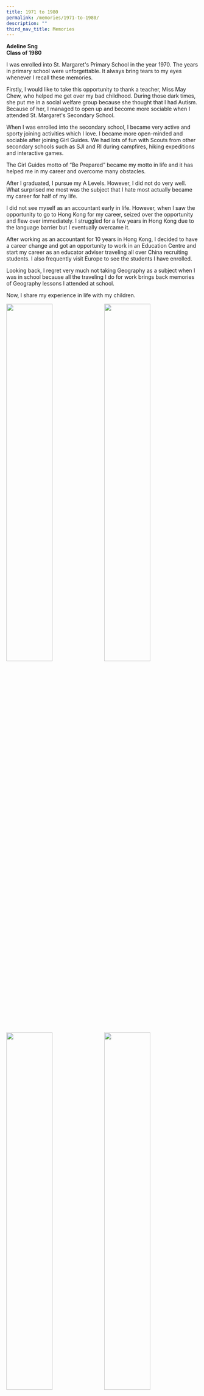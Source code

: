 ```yaml
---
title: 1971 to 1980
permalink: /memories/1971-to-1980/
description: ""
third_nav_title: Memories
---
```


**Adeline Sng  <br>
Class of 1980**

I was enrolled into St. Margaret's Primary School in the year 1970. The years in primary school were unforgettable. It always bring tears to my eyes whenever I recall these memories. 

Firstly, I would like to take this opportunity to thank a teacher, Miss May Chew, who helped me get over my bad childhood. During those dark times, she put me in a social welfare group because she thought that I had Autism. Because of her, I managed to open up and become more sociable when I attended St. Margaret's Secondary School. 

When I was enrolled into the secondary school, I became very active and sporty joining activities which I love. I became more open-minded and sociable after joining Girl Guides. We had lots of fun with Scouts from other secondary schools such as SJI and RI during campfires, hiking expeditions and interactive games.  

The Girl Guides motto of “Be Prepared” became my motto in life and it has helped me in my career and overcome many obstacles. 

After I graduated, I pursue my A Levels. However, I did not do very well. What surprised me most was the subject that I hate most actually became my career for half of my life.  

I did not see myself as an accountant early in life. However, when I saw the opportunity to go to Hong Kong for my career, seized over the opportunity and flew over immediately. I struggled for a few years in Hong Kong due to the language barrier but I eventually overcame it.  

After working as an accountant for 10 years in Hong Kong, I decided to have a career change and got an opportunity to work in an Education Centre and start my career as an educator adviser traveling all over China recruiting students. I also frequently visit Europe to see the students I have enrolled. 

Looking back, I regret very much not taking Geography as a subject when I was in school because all the traveling I do for work brings back memories of Geography lessons I attended at school.  

Now, I share my experience in life with my children.

<img style="width:49%" src="/images/Adeline%201.jpg" align="left"/>

<img style="width:49%" src="/images/Adeline%202.jpg" align="right"/>

<br clear="left">

<img style="width:49%" src="/images/Adeline%203.jpg" align="left"/>

<img style="width:49%" src="/images/Adeline%204.jpg" align="right"/>

<br clear="left">
<br>
<img style="width:49%" src="/images/Adeline%205.jpg" align="left"/>

<img style="width:49%" src="/images/Adeline%206.jpg" align="right"/>

<br clear="left">
<br>
<img style="width:49%" src="/images/Adeline%207.jpg" align="left"/>
<br>
<img style="width:49%" src="/images/Adeline%208.jpg" align="right"/>

<br clear="left">

<img style="width:49%" src="/images/Adeline%209.jpg" align="left"/>
<br>
<img style="width:49%" src="/images/Adeline%2010.jpg" align="right"/>
  
<br clear="left">
<br>
<img style="width:49%" src="/images/Adeline%2011.jpg" align="left"/>

<img style="width:49%" src="/images/Adeline%2012.jpg" align="right"/>

<br clear="left">
<br>
<img style="width:49%" src="/images/Adeline%2013.jpg" align="left"/>

<img style="width:49%" src="/images/Adeline%2014.jpg" align="right"/>

<br clear="left">
<br>
<img style="width:49%" src="/images/Adeline%2015.jpg" align="left"/>

<img style="width:49%" src="/images/Adeline%2016.jpg" align="right"/>

<br clear="left">
<br>
<img style="width:20%; padding: 0px 7px 0px 0px" src="/images/Adeline%2017.jpg" align="left"/>

<img style="width:30%; padding: 0px 0px 0px 10px" src="/images/Adeline%2018.jpg" align="left"/>

<br clear="left">

<br><br><br>

**Chan Lai Ching  <br>
Class of 1977  <br>
Administrative Officer**

I remember …

…a girl fell in the garden and Mrs Cassim briskly walked from the main building to attend to her injuries;

...Mrs George stopped me along the corridor for my help to straighten a picture on the wall. 

Although as principals of the two schools, they had many important tasks to attend to, they took time to care about a little girl, and a picture on the wall. 

They displayed the ability to handle larger issues while giving due attention to people and little details. In my work, I have found this to be an important life skill.

<img style="width:60%" src="/images/Chan%20Lai%20Ching%201.jpg"/>

<br><br><br>

**Shui Fong Chong  <br>
Class of 1976**

I miss the wonderful times with all these classmates and form teachers. I hope they are all doing well.  

<img style="width:80%" src="/images/collage9_1.jpg"/>

<br><br><br>

**Leung Pui Chue <br>
Class of 1975  <br>
Personal Assistant**

I spent six good and memorable years in SMPS and four great years in SMSS.I had fun playing around every corner of the old school buildings. We had very kind and patient teachers although some were very strict and fierce.

I made many friends during those years and still keep in contact with several of theme Though we may be separated by continents and distance, our friendship continues. 

My advice to the next generation is to treasure your school friends as these friendships last forever!

<img style="width:60%" src="/images/Leung%20Pui%20Chue%201.jpg"/>

<br><br><br>

**Anne Chung  <br>
Class of 1974  <br>
Secretary**

Thank you St. Margaret’s for giving me my love for running. My first trophies for 100m, 200m, etc, were received when I was in Secondary 1. My medals these days are from the Vertical Marathon at the Swissotel.

My ties with the School returned in 2002 when my daughter Nicole was in Sec 1 and I became a member of SMESA. Nicole also became a SMESA member in 2006. 

Despite our cultural, age and professional differences, we have found through SMESA & Youth Wing common grounds to meet, to talk, to laugh, to have fun and to serve. We are one big happy family!

<img style="width:40%" src="/images/Anne%20Chung%201.jpg"/>

<br><br><br>

**Tay-Lang Ren Jee Renata  <br> 
Class of 1973  <br>
Teacher**

My Primary 1 teachers encouraged the classes to sing if we wanted to go home. I always obediently volunteered. That contributed to my interest in singing and confidence in public singing and speaking.

The Girl Guides movement helped nurture leadership in me. The Bible Knowledge lessons taught me to love God and to have sound moral values and character. 

St. Margaret's has made me what I am today. I am glad to give back to my alma mater — I had taught in the secondary school for a year and am currently teaching in the primary school.

<img style="width:60%" src="/images/Tay%20Lang%20Ren%20Jee%20Renata%201.jpg"/>

<br><br><br>

**Tan Siew Kiang  <br>
Class of 1972  <br>
Personal Assistant**

In primary school, when I cried from receiving an injection, my teacher hugged and consoled me, Another time, my hair was ruffled during a game, and Mrs Ng combed it neatly back for me. Many of us did not like the milk programme but the teachers ensured we consumed the milk and not pour it away.

My secondary school History teacher, Mrs Wee's interesting stories helped me to remember dates and names. 

Looking back, I am grateful to the staff who taught me many facts and figures and about love and care. Ithank God for them and our school.

<img style="width:60%" src="/images/Tan%20Siew%20Kiang%201.jpg"/>

<br><br><br>

**Lee Lai Yong  <br>
Class of 1972  <br>
Principal**

My experience as a student in St. Margaret's has stood me in good stead even till today.

Currently, as Principal of a primary school, I have on countless occasions looked back on my student days to borrow ideas which had impact on the girls positively and effectively. The strong fundamentals which have stood the test of time, have also been adopted by me. 

One priceless gift which I continued to keep is a group of graduates from the year of 1972. We constantly bombard one another with emails, reminisce about school days and meet up in bonding sessions.

<img style="width:30%" src="/images/Lee%20Lai%20Yong%201.jpg"/>

<br><br><br>

**Paula Ng Puay Sim  <br>
Class of 1972  <br>
Piano Teacher**

“Girls, stop fooling around and start behaving yourselves! Your exams are just around the corner. Start preparing and stop playing!” These were the words often heard from our unforgettable principal, Mrs. George.

The fondest memories I had were the lessons taught by dedicated teachers like Mrs. Mabel Wee, our Literature teacher who would recite famous poems and encourage class enactments of Shakespeare plays.

Here's wishing St. Margaret's many good years ahead and that the girls in future would also cherish sweet memories. 

Happy 165<sup>th</sup>, St. Margaret's!  

<img style="width:50%" src="/images/Paula%20Ng%20Puay%20Sim%201.jpg"/>

<br><br><br>

**Speech Day 1972**

  
<img style="width:50%" src="/images/Speech%20Day%201972_1-Optimized.jpg" align="left"/>

<img style="width:46%" src="/images/Speech%20Day%201972_2-Optimized.jpg" align="right"/>

<br clear="left">

<br>
<img style="width:50%" src="/images/Speech%20Day%201972_3-Optimized.jpg"/>

<br><br><br>

**Prefects' Commendation 1972**

  
<img style="width:50%" src="/images/Prefects%20Commendation_1.jpg" align="left"/>

<img style="width:47%" src="/images/Prefects%20Commendation%20_2.jpg" align="right"/>

<br clear="left">

<br><br><br>

**Sports Day 1972**

<img style="width:50%" src="/images/Sports%20Day_1.jpg" align="left">

<img style="width:46%" src="/images/Sports%20Day_2.jpg" align="right">

<br clear="left">

<br> 
<img style="width:50%" src="/images/Sports%20Day_3.jpg" align="left">
